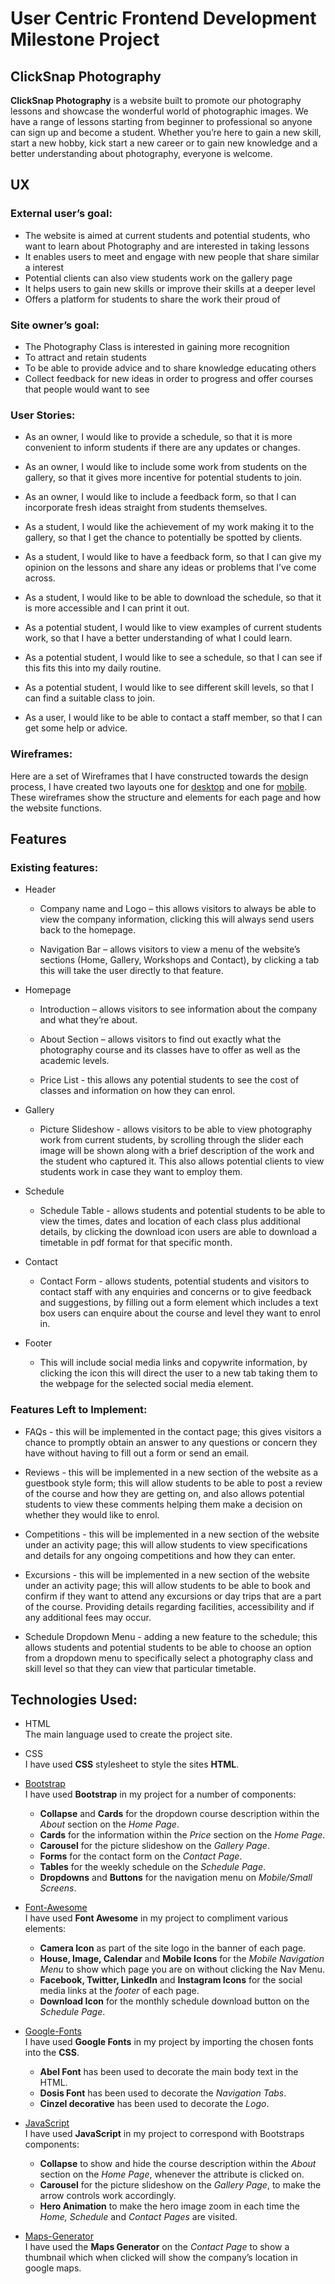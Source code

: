 # User Centric Frontend Development Milestone Project

## ClickSnap Photography

**ClickSnap Photography** is a website built to promote our photography lessons and showcase the wonderful world of photographic images. 
We have a range of lessons starting from beginner to professional so anyone can sign up and become a student. Whether you’re here to gain
 a new skill, start a new hobby, kick start a new career or to gain new knowledge and a better understanding about photography, everyone is welcome. 

## UX

### External user’s goal:

-	The website is aimed at current students and potential students, who want to learn about Photography and are interested in taking lessons
-	It enables users to meet and engage with new people that share similar a interest
-	Potential clients can also view students work on the gallery page
-	It helps users to gain new skills or improve their skills at a deeper level
-	Offers a platform for students to share the work their proud of

### Site owner’s goal:

-	The Photography Class is interested in gaining more recognition
-	To attract and retain students
-	To be able to provide advice and to share knowledge educating others
-	Collect feedback for new ideas in order to progress and offer courses that people would want to see

### User Stories:

- As an owner, I would like to provide a schedule, so that it is more convenient to inform students if there are any updates or changes.

- As an owner, I would like to include some work from students on the gallery, so that it gives more incentive for potential students to join.

- As an owner, I would like to include a feedback form, so that I can incorporate fresh ideas straight from students themselves.

- As a student, I would like the achievement of my work making it to the gallery, so that I get the chance to potentially be spotted by clients.

- As a student, I would like to have a feedback form, so that I can give my opinion on the lessons and share any ideas or problems that I’ve come across.

- As a student, I would like to be able to download the schedule, so that it is more accessible and I can print it out.

- As a potential student, I would like to view examples of current students work, so that I have a better understanding of what I could learn.

- As a potential student, I would like to see a schedule, so that I can see if this fits this into my daily routine.

- As a potential student, I would like to see different skill levels, so that I can find a suitable class to join.

- As a user, I would like to be able to contact a staff member, so that I can get some help or advice.

### Wireframes:

Here are a set of Wireframes that I have constructed towards the design process, I have created two layouts one for [desktop](https://github.com/Tamaraa-M/ClickSnap-Photography/tree/master/wireframes/desktop) and one for [mobile](https://github.com/Tamaraa-M/ClickSnap-Photography/tree/master/wireframes/mobile). These wireframes show the structure and elements for each page and how the website functions.

## Features

### Existing features:

- Header
  - Company name and Logo – this allows visitors to always be able to view the company information, clicking this will always send users back to the homepage.

  - Navigation Bar – allows visitors to view a menu of the website’s sections (Home, Gallery, Workshops and Contact), by clicking a tab this will take the user directly to that feature.

- Homepage 
  - Introduction – allows visitors to see information about the company and what they’re about.

  - About Section – allows visitors to find out exactly what the photography course and its classes have to offer as well as the academic levels.

  - Price List - this allows any potential students to see the cost of classes and information on how they can enrol.

- Gallery
  - Picture Slideshow - allows visitors to be able to view photography work from current students, by scrolling through the slider each image will be shown along with a brief description of the work and the student who captured it.
This also allows potential clients to view students work in case they want to employ them.

- Schedule
  - Schedule Table - allows students and potential students to be able to view the times, dates and location of each class plus additional details, by clicking the download icon users are able to download a timetable in pdf format for that specific month.

- Contact
  - Contact Form - allows students, potential students and visitors to contact staff with any enquiries and concerns or to give feedback and suggestions, by filling out a form element which includes a text box users can enquire about the course and level they want to enrol in.

- Footer 
  - This will include social media links and copywrite information, by clicking the icon this will direct the user to a new tab taking them to the webpage for the selected social media element.

### Features Left to Implement:

-  FAQs - this will be implemented in the contact page; this gives visitors a chance to promptly obtain an answer to any questions or concern they have without having to fill out a form or send an email.

-  Reviews - this will be implemented in a new section of the website as a guestbook style form; this will allow students to be able to post a review of the course and how they are getting on, and also allows potential students to view these comments helping them make a decision on whether they would like to enrol.

-  Competitions - this will be implemented in a new section of the website under an activity page; this will allow students to view specifications and details for any ongoing competitions and how they can enter. 

-  Excursions - this will be implemented in a new section of the website under an activity page; this will allow students to be able to book and confirm if they want to attend any excursions or day trips that are a part of the course. Providing details regarding facilities, accessibility and if any additional fees may occur.

-  Schedule Dropdown Menu - adding a new feature to the schedule; this allows students and potential students to be able to choose an option from a dropdown menu to specifically select a photography class and skill level so that they can view that particular timetable.

## Technologies Used:

- HTML  
  The main language used to create the project site.

- CSS   
  I have used __CSS__ stylesheet to style the sites __HTML__.

- [Bootstrap](https://getbootstrap.com/)  
  I have used __Bootstrap__ in my project for a number of components:
    - __Collapse__ and __Cards__ for the dropdown course description within the _About_ section on the _Home Page_.
    - __Cards__ for the information within the _Price_ section on the _Home Page_.
    - __Carousel__ for the picture slideshow on the _Gallery Page_.
    - __Forms__ for the contact form on the _Contact Page_.
    - __Tables__ for the weekly schedule on the _Schedule Page_.
    - __Dropdowns__ and __Buttons__ for the navigation menu on _Mobile/Small Screens_.

- [Font-Awesome](https://fontawesome.com/)  
  I have used __Font Awesome__ in my project to compliment various elements:
    - __Camera Icon__ as part of the site logo in the banner of each page.
    - __House, Image, Calendar__ and __Mobile Icons__ for the _Mobile Navigation Menu_ to show which page you are on without clicking the Nav Menu.
    - __Facebook, Twitter, LinkedIn__ and __Instagram Icons__ for the social media links at the _footer_ of each page.
    - __Download Icon__ for the monthly schedule download button on the _Schedule Page_.

- [Google-Fonts](https://fonts.google.com/)  
  I have used __Google Fonts__ in my project by importing the chosen fonts into the __CSS__.
   - __Abel Font__ has been used to decorate the main body text in the HTML.
   - __Dosis Font__ has been used to decorate the _Navigation Tabs_.
   - __Cinzel decorative__ has been used to decorate the _Logo_.

- [JavaScript](https://www.javascript.com/)  
  I have used __JavaScript__ in my project to correspond with Bootstraps components:
    - __Collapse__ to show and hide the course description within the _About_ section on the _Home Page_, whenever the attribute is clicked on.
    - __Carousel__ for the picture slideshow on the _Gallery Page_, to make the arrow controls work accordingly.
    - __Hero Animation__ to make the hero image zoom in each time the _Home, Schedule_ and _Contact Pages_ are visited. 

- [Maps-Generator](https://maps-generator.com/)  
  I have used the __Maps Generator__ on the _Contact Page_ to show a thumbnail which when clicked will show the company’s location in google maps.